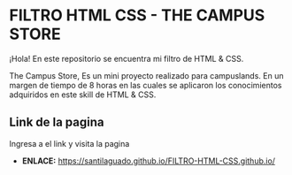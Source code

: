 # FILTRO HTML CSS - THE CAMPUS STORE

¡Hola! En este repositorio se encuentra mi filtro de HTML & CSS.

The Campus Store, Es un mini proyecto realizado para campuslands. En un margen de tiempo de 8 horas en las cuales se aplicaron los conocimientos adquiridos en este skill de HTML & CSS.


## Link de la pagina
Ingresa a el link y visita la pagina

- **ENLACE:** https://santilaguado.github.io/FILTRO-HTML-CSS.github.io/
